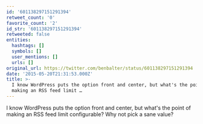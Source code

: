 ```yaml
---
id: '601138297151291394'
retweet_count: '0'
favorite_count: '2'
id_str: '601138297151291394'
retweeted: false
entities:
  hashtags: []
  symbols: []
  user_mentions: []
  urls: []
original_url: https://twitter.com/benbalter/status/601138297151291394
date: '2015-05-20T21:31:53.000Z'
title: >-
  I know WordPress puts the option front and center, but what's the point of
  making an RSS feed limit …
---
```


I know WordPress puts the option front and center, but what's the point of making an RSS feed limit configurable? Why not pick a sane value?